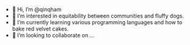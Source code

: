 - 👋 Hi, I’m @qinqham
- 👀 I’m interested in equitability between communities and fluffy dogs.
- 🌱 I’m currently learning various programming languages and how to bake red velvet cakes.
- 💞️ I’m looking to collaborate on ...

<!---
qinqham/qinqham is a ✨ special ✨ repository because its `README.md` (this file) appears on your GitHub profile.
You can click the Preview link to take a look at your changes.
--->
